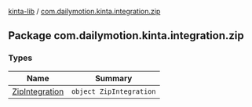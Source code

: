 [kinta-lib](../index.md) / [com.dailymotion.kinta.integration.zip](./index.md)

## Package com.dailymotion.kinta.integration.zip

### Types

| Name | Summary |
|---|---|
| [ZipIntegration](-zip-integration/index.md) | `object ZipIntegration` |
